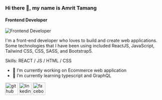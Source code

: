 ### Hi there 👋, my name is Amrit Tamang
#### Frontend Developer
![Frontend Developer](https://Amrit199.github.io/github-profile-readme-generator/images/banner.png)

I'm a front-end developer who loves to build and create web applications. Some technologies that I have been using included ReactJS, JavaScript, Tailwind CSS, CSS, SASS, and Bootstrap5.  

Skills: REACT / JS / HTML / CSS

- 🔭 I’m currently working on Ecommerce web application 
- 🌱 I’m currently learning typescript and GraphQL 


[<img src='https://cdn.jsdelivr.net/npm/simple-icons@3.0.1/icons/github.svg' alt='github' height='40'>](https://github.com/https://github.com/Amrit199)  [<img src='https://cdn.jsdelivr.net/npm/simple-icons@3.0.1/icons/linkedin.svg' alt='linkedin' height='40'>](https://www.linkedin.com/in/https://www.linkedin.com/in/amrit-tamang-5aa425157//)  [<img src='https://cdn.jsdelivr.net/npm/simple-icons@3.0.1/icons/facebook.svg' alt='facebook' height='40'>](https://www.facebook.com/https://www.facebook.com/amrit.tamang.94/)  

